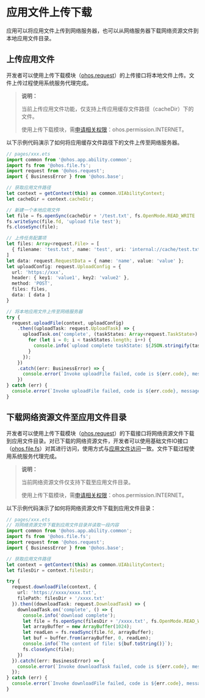 # 应用文件上传下载

应用可以将应用文件上传到网络服务器，也可以从网络服务器下载网络资源文件到本地应用文件目录。

## 上传应用文件

开发者可以使用上传下载模块（[ohos.request](../reference/apis/js-apis-request.md)）的上传接口将本地文件上传。文件上传过程使用系统服务代理完成。

> **说明：**
>
> 当前上传应用文件功能，仅支持上传应用缓存文件路径（cacheDir）下的文件。
>
> 使用上传下载模块，需[申请相关权限](../security/accesstoken-guidelines.md)：ohos.permission.INTERNET。

以下示例代码演示了如何将应用缓存文件路径下的文件上传至网络服务器。

```ts
// pages/xxx.ets
import common from '@ohos.app.ability.common';
import fs from '@ohos.file.fs';
import request from '@ohos.request';
import { BusinessError } from '@ohos.base';

// 获取应用文件路径
let context = getContext(this) as common.UIAbilityContext;
let cacheDir = context.cacheDir;

// 新建一个本地应用文件
let file = fs.openSync(cacheDir + '/test.txt', fs.OpenMode.READ_WRITE | fs.OpenMode.CREATE);
fs.writeSync(file.fd, 'upload file test');
fs.closeSync(file);

// 上传任务配置项
let files: Array<request.File> = [
  { filename: 'test.txt', name: 'test', uri: 'internal://cache/test.txt', type: 'txt' }
]
let data: request.RequestData = { name: 'name', value: 'value' };
let uploadConfig: request.UploadConfig = {
  url: 'https://xxx',
  header: { key1: 'value1', key2: 'value2' },
  method: 'POST',
  files: files,
  data: [ data ]
}

// 将本地应用文件上传至网络服务器
try {
  request.uploadFile(context, uploadConfig)
    .then((uploadTask: request.UploadTask) => {
      uploadTask.on('complete', (taskStates: Array<request.TaskState>) => {
        for (let i = 0; i < taskStates.length; i++) {
          console.info(`upload complete taskState: ${JSON.stringify(taskStates[i])}`);
        }
      });
    })
    .catch((err: BusinessError) => {
      console.error(`Invoke uploadFile failed, code is ${err.code}, message is ${err.message}`);
    })
} catch (err) {
  console.error(`Invoke uploadFile failed, code is ${err.code}, message is ${err.message}`);
}
```

## 下载网络资源文件至应用文件目录

开发者可以使用上传下载模块（[ohos.request](../reference/apis/js-apis-request.md)）的下载接口将网络资源文件下载到应用文件目录。对已下载的网络资源文件，开发者可以使用基础文件IO接口（[ohos.file.fs](../reference/apis/js-apis-file-fs.md)）对其进行访问，使用方式与[应用文件访问](app-file-access.md)一致。文件下载过程使用系统服务代理完成。

> **说明：**
>
> 当前网络资源文件仅支持下载至应用文件目录。
>
> 使用上传下载模块，需[申请相关权限](../security/accesstoken-guidelines.md)：ohos.permission.INTERNET。

以下示例代码演示了如何将网络资源文件下载到应用文件目录：

```ts
// pages/xxx.ets
// 将网络资源文件下载到应用文件目录并读取一段内容
import common from '@ohos.app.ability.common';
import fs from '@ohos.file.fs';
import request from '@ohos.request';
import { BusinessError } from '@ohos.base';

// 获取应用文件路径
let context = getContext(this) as common.UIAbilityContext;
let filesDir = context.filesDir;

try {
  request.downloadFile(context, {
    url: 'https://xxxx/xxxx.txt',
    filePath: filesDir + '/xxxx.txt'
  }).then((downloadTask: request.DownloadTask) => {
    downloadTask.on('complete', () => {
      console.info('download complete');
      let file = fs.openSync(filesDir + '/xxxx.txt', fs.OpenMode.READ_WRITE);
      let arrayBuffer = new ArrayBuffer(1024);
      let readLen = fs.readSync(file.fd, arrayBuffer);
      let buf = buffer.from(arrayBuffer, 0, readLen);
      console.info(`The content of file: ${buf.toString()}`);
      fs.closeSync(file);
    })
  }).catch((err: BusinessError) => {
    console.error(`Invoke downloadTask failed, code is ${err.code}, message is ${err.message}`);
  });
} catch (err) {
  console.error(`Invoke downloadFile failed, code is ${err.code}, message is ${err.message}`);
}
```
